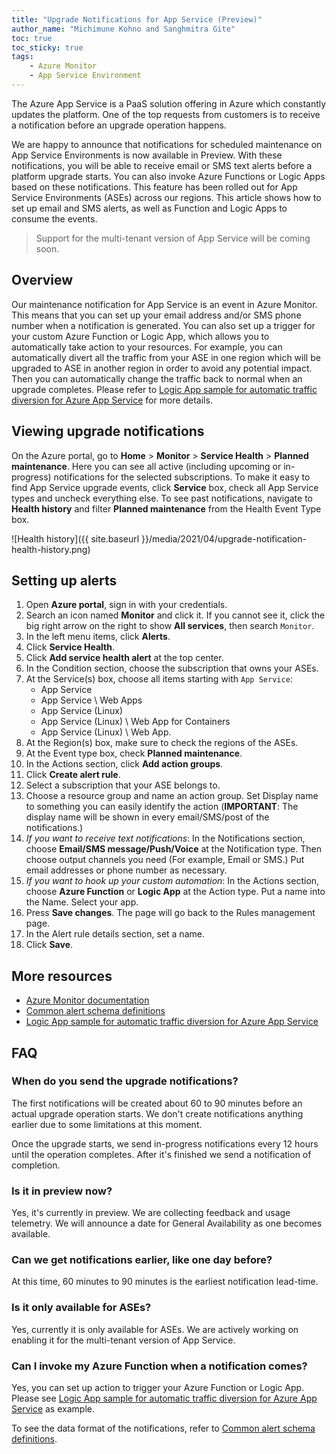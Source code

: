 ```yaml
---
title: "Upgrade Notifications for App Service (Preview)"
author_name: "Michimune Kohno and Sanghmitra Gite"
toc: true
toc_sticky: true
tags:
    - Azure Monitor
    - App Service Environment
---
```



The Azure App Service is a PaaS solution offering in Azure which constantly updates the platform. One of the top requests from customers is to receive a notification before an upgrade operation happens. 

We are happy to announce that notifications for scheduled maintenance on App Service Environments is now available in Preview. With these notifications, you will be able to receive email or SMS text alerts before a platform upgrade starts. You can also invoke Azure Functions or Logic Apps based on these notifications. This feature has been rolled out for App Service Environments (ASEs) across our regions. This article shows how to set up email and SMS alerts, as well as Function and Logic Apps to consume the events.

> Support for the multi-tenant version of App Service will be coming soon.

## Overview

Our maintenance notification for App Service is an event in Azure Monitor. This means that you can set up your email address and/or SMS phone number when a notification is generated. You can also set up a trigger for your custom Azure Function or Logic App, which allows you to automatically take action to your resources. For example, you can automatically divert all the traffic from your ASE in one region which will be upgraded to ASE in another region in order to avoid any potential impact. Then you can automatically change the traffic back to normal when an upgrade completes. Please refer to [Logic App sample for automatic traffic diversion for Azure App Service](https://github.com/Azure-Samples/azure-logic-app-traffic-update-samples) for more details.

## Viewing upgrade notifications

On the Azure portal, go to **Home** > **Monitor** > **Service Health** > **Planned maintenance**. Here you can see all active (including upcoming or in-progress) notifications for the selected subscriptions. To make it easy to find App Service upgrade events, click **Service** box, check all App Service types and uncheck everything else. To see past notifications, navigate to **Health history** and filter **Planned maintenance** from the Health Event Type box.

![Health history]({{ site.baseurl }}/media/2021/04/upgrade-notification-health-history.png)

## Setting up alerts

1. Open **Azure portal**, sign in with your credentials.
2. Search an icon named **Monitor** and click it. If you cannot see it, click the big right arrow on the right to show **All services**, then search `Monitor`.
3. In the left menu items, click **Alerts**.
4. Click **Service Health**.
5. Click **Add service health alert** at the top center.
6. In the Condition section, choose the subscription that owns your ASEs.
7. At the Service(s) box, choose all items starting with `App Service`:
   * App Service
   * App Service \ Web Apps
   * App Service (Linux)
   * App Service (Linux) \ Web App for Containers
   * App Service (Linux) \ Web App.
8. At the Region(s) box, make sure to check the regions of the ASEs.
9. At the Event type box, check **Planned maintenance**.
10. In the Actions section, click **Add action groups**.
11. Click **Create alert rule**.
12. Select a subscription that your ASE belongs to.
13. Choose a resource group and name an action group. Set Display name to something you can easily identify the action (**IMPORTANT**: The display name will be shown in every email/SMS/post of the notifications.)
14. *If you want to receive text notifications*: In the Notifications section, choose **Email/SMS message/Push/Voice** at the Notification type. Then choose output channels you need (For example, Email or SMS.) Put email addresses or phone number as necessary.
15. *If you want to hook up your custom automation*: In the Actions section, choose **Azure Function** or **Logic App** at the Action type. Put a name into the Name. Select your app.
16. Press **Save changes**. The page will go back to the Rules management page.
17. In the Alert rule details section, set a name.
18. Click **Save**.

## More resources

* [Azure Monitor documentation](https://docs.microsoft.com/azure/azure-monitor/)
* [Common alert schema definitions](https://docs.microsoft.com/en-us/azure/azure-monitor/alerts/alerts-common-schema-definitions)
* [Logic App sample for automatic traffic diversion for Azure App Service](https://github.com/Azure-Samples/azure-logic-app-traffic-update-samples)

## FAQ

### When do you send the upgrade notifications?

The first notifications will be created about 60 to 90 minutes before an actual upgrade operation starts. We don't create notifications anything earlier due to some limitations at this moment.

Once the upgrade starts, we send in-progress notifications every 12 hours until the operation completes. After it's finished we send a notification of completion.

### Is it in preview now?

Yes, it's currently in preview. We are collecting feedback and usage telemetry. We will announce a date for General Availability as one becomes available.

### Can we get notifications earlier, like one day before?

At this time,  60 minutes to 90 minutes is the earliest notification lead-time.

### Is it only available for ASEs?

Yes, currently it is only available for ASEs. We are actively working on enabling it for the multi-tenant version of App Service.

### Can I invoke my Azure Function when a notification comes?

Yes, you can set up action to trigger your Azure Function or Logic App. Please see [Logic App sample for automatic traffic diversion for Azure App Service](https://github.com/Azure-Samples/azure-logic-app-traffic-update-samples) as example.

To see the data format of the notifications, refer to [Common alert schema definitions](https://docs.microsoft.com/en-us/azure/azure-monitor/alerts/alerts-common-schema-definitions).
